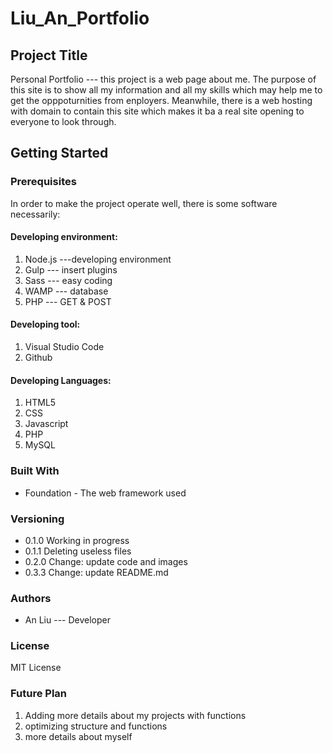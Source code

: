 # Liu_An_Portfolio
## Project Title

Personal Portfolio --- this project is a web page about me. The purpose of this site is to show all my information and all my skills which may help me to get the opppoturnities from enployers. Meanwhile, there is a web hosting with domain to contain this site which makes it ba a real site opening to everyone to look through.

## Getting Started

### Prerequisites

In order to make the project operate well, there is some software necessarily:

#### Developing environment:
1. Node.js ---developing environment
2. Gulp --- insert plugins
3. Sass --- easy coding
4. WAMP --- database
5. PHP --- GET & POST

#### Developing tool:
1. Visual Studio Code
2. Github

#### Developing Languages:
1. HTML5
2. CSS
3. Javascript
4. PHP
5. MySQL

### Built With
* Foundation - The web framework used

### Versioning
* 0.1.0 Working in progress
* 0.1.1 Deleting useless files
* 0.2.0 Change: update code and images
* 0.3.3 Change: update README.md

### Authors 
* An Liu --- Developer

### License

MIT License

### Future Plan

1. Adding more details about my projects with functions
2. optimizing structure and functions
3. more details about myself
